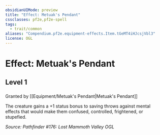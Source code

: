 ```yaml
---
obsidianUIMode: preview
title: "Effect: Metuak's Pendant"
cssclasses: pf2e,pf2e-spell
tags:
  - trait/common
aliases: "Compendium.pf2e.equipment-effects.Item.tGeMT4iHJcsjVbl3"
license: OGL
---
```

# Effect: Metuak's Pendant
## Level 1
### 






Granted by [[Equipment/Metuak's Pendant|Metuak's Pendant]]

The creature gains a +1 status bonus to saving throws against mental effects that would make them confused, controlled, frightened, or stupefied.

*Source: Pathfinder #176: Lost Mammoth Valley*
*OGL*